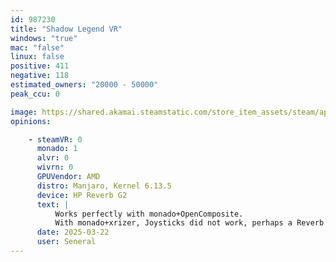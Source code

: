 ```yaml
---
id: 987230
title: "Shadow Legend VR"
windows: "true"
mac: "false"
linux: false
positive: 411
negative: 118
estimated_owners: "20000 - 50000"
peak_ccu: 0

image: https://shared.akamai.steamstatic.com/store_item_assets/steam/apps/987230/header.jpg?t=1666986747
opinions:

    - steamVR: 0
      monado: 1
      alvr: 0
      wivrn: 0
      GPUVendor: AMD
      distro: Manjaro, Kernel 6.13.5
      device: HP Reverb G2
      text: |
          Works perfectly with monado+OpenComposite.
          With monado+xrizer, Joysticks did not work, perhaps a Reverb G2 specific issue.
      date: 2025-03-22
      user: Seneral
---
```

